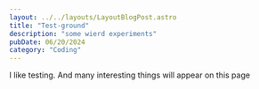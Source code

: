 ```yaml
---
layout: ../../layouts/LayoutBlogPost.astro
title: "Test-ground"
description: "some wierd experiments"
pubDate: 06/20/2024
category: "Coding"
---
```


I like testing. And many interesting things will appear on this page
